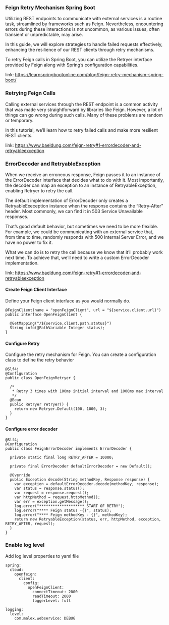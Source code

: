 ### Feign Retry Mechanism Spring Boot

Utilizing REST endpoints to communicate with external services is a routine task, streamlined by frameworks such as
Feign.
Nevertheless, encountering errors during these interactions is not uncommon,
as various issues, often transient or unpredictable, may arise.

In this guide, we will explore strategies to handle failed requests effectively,
enhancing the resilience of our REST clients through retry mechanisms.

To retry Feign calls in Spring Boot, you can utilize the Retryer interface provided by Feign along
with Spring’s configuration capabilities.

link: https://learnspringbootonline.com/blog/feign-retry-mechanism-spring-boot/

### Retrying Feign Calls

Calling external services through the REST endpoint is a common activity that was made very straightforward 
by libraries like Feign. 
However, a lot of things can go wrong during such calls. 
Many of these problems are random or temporary.

In this tutorial, we’ll learn how to retry failed calls and make more resilient REST clients.

link: https://www.baeldung.com/feign-retry#1-errordecoder-and-retryableexception

### ErrorDecoder and RetryableException

When we receive an erroneous response, Feign passes it to an instance of the ErrorDecoder interface 
that decides what to do with it. 
Most importantly, the decoder can map an exception to an instance of RetryableException, 
enabling Retryer to retry the call. 

The default implementation of ErrorDecoder only creates a RetryableExeception instance 
when the response contains the “Retry-After” header. 
Most commonly, we can find it in 503 Service Unavailable responses.

That’s good default behavior, but sometimes we need to be more flexible. 
For example, we could be communicating with an external service that, 
from time to time, randomly responds with 500 Internal Server Error, 
and we have no power to fix it. 

What we can do is to retry the call because we know that it’ll probably work next time. 
To achieve that, we’ll need to write a custom ErrorDecoder implementation.


link: https://www.baeldung.com/feign-retry#1-errordecoder-and-retryableexception

#### Create Feign Client Interface

Define your Feign client interface as you would normally do.

```
@FeignClient(name = "openFeignClient", url = "${service.client.url}")
public interface OpenFeignClient {

  @GetMapping("/${service.client.path.status}")
  String info(@PathVariable Integer status);
}

```

#### Configure Retry

Configure the retry mechanism for Feign. You can create a configuration class to define the retry behavior

```
@Slf4j
@Configuration
public class OpenFeignRetryer {

  /*
   * Retry 3 times with 100ms initial interval and 1000ms max interval
   */
  @Bean
  public Retryer retryer() {
    return new Retryer.Default(100, 1000, 3);
  }
}

```

#### Configure error decoder

```
@Slf4j
@Configuration
public class FeignErrorDecoder implements ErrorDecoder {

  private static final long RETRY_AFTER = 10000;

  private final ErrorDecoder defaultErrorDecoder = new Default();

  @Override
  public Exception decode(String methodKey, Response response) {
    var exception = defaultErrorDecoder.decode(methodKey, response);
    var status = response.status();
    var request = response.request();
    var httpMethod = request.httpMethod();
    var err = exception.getMessage();
    log.error("******************** START OF RETRY");
    log.error("**** Feign status -{}", status);
    log.error("**** Feign methodKey - {}", methodKey);
    return new RetryableException(status, err, httpMethod, exception, RETRY_AFTER, request);
  }
}
```

### Enable log level

Add log level properties to yaml file

```
spring:
  cloud:
    openfeign:
      client:
        config:
          openFeignClient:
            connectTimeout: 2000
            readTimeout: 2000
            loggerLevel: full

logging:
  level:
    com.malex.webservice: DEBUG
```